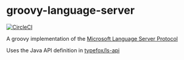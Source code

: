 # groovy-language-server

[![CircleCI](https://circleci.com/gh/palantir/groovy-language-server.svg?style=svg&circle-token=1a751b77c63dbd91df8dd8e19d82c3f70662567e)](https://circleci.com/gh/palantir/groovy-language-server)

A groovy implementation of the [Microsoft Language Server Protocol](https://github.com/Microsoft/language-server-protocol/blob/master/protocol.md)

Uses the Java API definition in [typefox/ls-api](https://github.com/TypeFox/ls-api)


